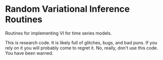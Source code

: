 # Random Variational Inference Routines

Routines for implementing VI for time series models.

This is research code. It is likely full of glitches, bugs, and bad puns.
If you rely on it you will probably come to regret it. No, really, don't
use this code. You have been warned.

